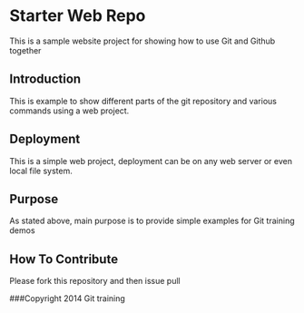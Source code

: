 # Starter Web Repo

This is a sample website project for showing how to use Git and Github together
## Introduction

This is example to show different parts of the git repository and various commands using a web project.

## Deployment

This is a simple web project, deployment can be on any web server or even local file system.

## Purpose

As stated above, main purpose is to provide simple examples for Git training demos

## How To Contribute
Please fork this repository and then issue pull

###Copyright
2014 Git training 